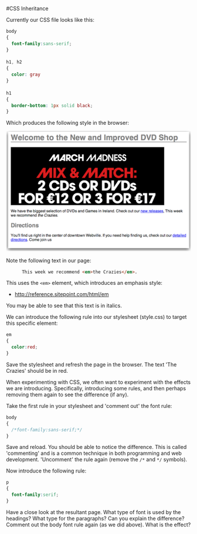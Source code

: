 #CSS Inheritance

Currently our CSS file looks like this:

~~~css
body
{
  font-family:sans-serif;
}

h1, h2
{
  color: gray
}

h1
{
  border-bottom: 1px solid black;
}
~~~

Which produces the following style in the browser:

![](./img/x06.png)


Note the following text in our page:

~~~html
      This week we recommend <em>the Crazies</em>.  
~~~

This uses the `<em>` element, which introduces an emphasis style:

- <http://reference.sitepoint.com/html/em>

You may be able to see that this text is in italics.

We can introduce the following rule into our stylesheet (style.css) to target this specific element:

~~~css
em
{
  color:red;
}
~~~

Save the stylesheet and refresh the page in the browser. The text 'The Crazies' should be in red.

When experimenting with CSS, we often want to experiment with the effects we are introducing. Specifically, introducing some rules, and then perhaps removing them again to see the difference (if any).

Take the first rule in your stylesheet and 'comment out' the font rule:

~~~css
body
{
  /*font-family:sans-serif;*/
}
~~~

Save and reload. You should be able to notice the difference. This is called 'commenting' and is a common technique in both programming and web development. 'Uncomment' the rule again (remove the `/*` and `*/` symbols).

Now introduce the following rule:

~~~css
p
{
  font-family:serif;
}
~~~

Have a close look at the resultant page. What type of font is used by the headings? What type for the paragraphs? Can you explain the difference? Comment out the body font rule again (as we did above). What is the effect?
